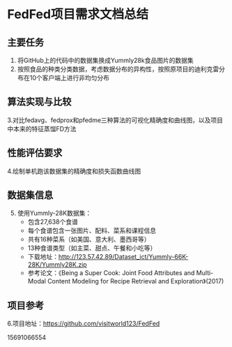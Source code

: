 # FedFed项目需求文档总结

## 主要任务

1. 将GitHub上的代码中的数据集换成Yummly28k食品图片的数据集
2. 按照食品的种类分类数据，考虑数据分布的异构性，按照原项目的迪利克雷分布在10个客户端上进行非均匀分布

## 算法实现与比较

3.对比fedavg、fedprox和pfedme三种算法的可视化精确度和曲线图，以及项目中本来的特征蒸馏FD方法

## 性能评估要求

4.绘制单机跑该数据集的精确度和损失函数曲线图

## 数据集信息

5. 使用Yummly-28K数据集：
   - 包含27,638个食谱
   - 每个食谱包含一张图片、配料、菜系和课程信息
   - 共有16种菜系（如美国、意大利、墨西哥等）
   - 13种食谱类型（如主菜、甜点、午餐和小吃等）
   - 下载地址：http://123.57.42.89/Dataset_ict/Yummly-66K-28K/Yummly28K.zip
   - 参考论文：《Being a Super Cook: Joint Food Attributes and Multi-Modal Content Modeling for Recipe Retrieval and Exploration》(2017)

## 项目参考

6.项目地址：https://github.com/visitworld123/FedFed




15691066554

